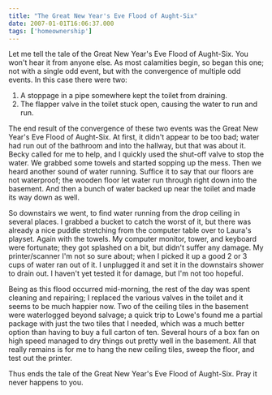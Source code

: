 ```yaml
---
title: "The Great New Year's Eve Flood of Aught-Six"
date: 2007-01-01T16:06:37.000
tags: ['homeownership']
---
```


Let me tell the tale of the Great New Year's Eve Flood of Aught-Six. You won't hear it from anyone else. As most calamities begin, so began this one; not with a single odd event, but with the convergence of multiple odd events. In this case there were two:

1. A stoppage in a pipe somewhere kept the toilet from draining.
2. The flapper valve in the toilet stuck open, causing the water to run and run.

The end result of the convergence of these two events was the Great New Year's Eve Flood of Aught-Six. At first, it didn't appear to be too bad; water had run out of the bathroom and into the hallway, but that was about it. Becky called for me to help, and I quickly used the shut-off valve to stop the water. We grabbed some towels and started sopping up the mess. Then we heard another sound of water running. Suffice it to say that our floors are not waterproof; the wooden floor let water run through right down into the basement. And then a bunch of water backed up near the toilet and made its way down as well.

So downstairs we went, to find water running from the drop ceiling in several places. I grabbed a bucket to catch the worst of it, but there was already a nice puddle stretching from the computer table over to Laura's playset. Again with the towels. My computer monitor, tower, and keyboard were fortunate; they got splashed on a bit, but didn't suffer any damage. My printer/scanner I'm not so sure about; when I picked it up a good 2 or 3 cups of water ran out of it. I unplugged it and set it in the downstairs shower to drain out. I haven't yet tested it for damage, but I'm not too hopeful.

Being as this flood occurred mid-morning, the rest of the day was spent cleaning and repairing; I replaced the various valves in the toilet and it seems to be much happier now. Two of the ceiling tiles in the basement were waterlogged beyond salvage; a quick trip to Lowe's found me a partial package with just the two tiles that I needed, which was a much better option than having to buy a full carton of ten. Several hours of a box fan on high speed managed to dry things out pretty well in the basement. All that really remains is for me to hang the new ceiling tiles, sweep the floor, and test out the printer.

Thus ends the tale of the Great New Year's Eve Flood of Aught-Six. Pray it never happens to you.
